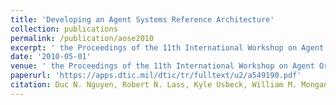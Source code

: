 ```yaml
---
title: 'Developing an Agent Systems Reference Architecture'
collection: publications
permalink: /publication/aose2010
excerpt: ' the Proceedings of the 11th International Workshop on Agent Oriented Software Engineering, May 2010.'
date: '2010-05-01'
venue: ' the Proceedings of the 11th International Workshop on Agent Oriented Software Engineering, May 2010.'
paperurl: 'https://apps.dtic.mil/dtic/tr/fulltext/u2/a549190.pdf'
citation: Duc N. Nguyen, Robert N. Lass, Kyle Usbeck, William M. Mongan, Christopher T. Cannon, William C. Regli, Israel Mayk and Todd Urness. Developing an Agent Systems Reference Architecture  the Proceedings of the 11th International Workshop on Agent Oriented Software Engineering, May 2010.
---
```



